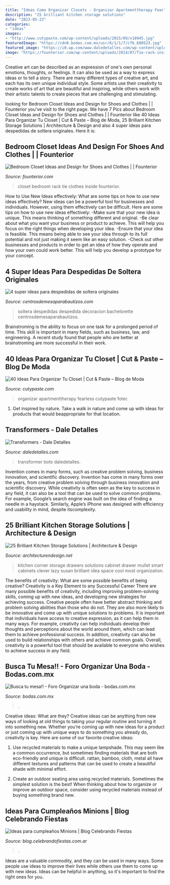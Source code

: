 ```yaml
---
title: "Ideas Como Organizar Closets - Organizar Apartmenttherapy Fearless Cutypaste Foter"
description: "25 brilliant kitchen storage solutions"
date: "2023-05-23"
categories:
- "ideas"
images:
- "http://www.cutypaste.com/wp-content/uploads/2015/09/x18945.jpg"
featuredImage: "https://cdn0.bodas.com.mx/usr/6/1/1/7/cfb_680523.jpg"
featured_image: "https://i0.wp.com/www.daledetalles.com/wp-content/uploads/2016/02/transformers20.jpg"
image: "https://founterior.com/wp-content/uploads/2014/07/Tie-rack-inside-a-man-bedroom-closet.jpg"
---
```



Creative art can be described as an expression of one's own personal emotions, thoughts, or feelings. It can also be used as a way to express ideas or to tell a story. There are many different types of creative art, and each has its own unique individual style. Some artists use their creativity to create works of art that are beautiful and inspiring, while others work with their artistic talents to create pieces that are challenging and stimulating.

	

		
looking for Bedroom Closet Ideas and Design for Shoes and Clothes | | Founterior you've visit to the right page. We have 7 Pics about Bedroom Closet Ideas and Design for Shoes and Clothes | | Founterior like 40 Ideas Para Organizar Tu Closet | Cut &amp; Paste – Blog de Moda, 25 Brilliant Kitchen Storage Solutions | Architecture &amp; Design and also 4 super ideas para despedidas de soltera originales. Here it is:
		
    
## Bedroom Closet Ideas And Design For Shoes And Clothes | | Founterior

<img loading=lazy src="https://founterior.com/wp-content/uploads/2014/07/Tie-rack-inside-a-man-bedroom-closet.jpg" onerror="this.onerror=null;this.src='https://tse2.mm.bing.net/th?id=OIP.VwYP3eui6h6S_2SH6cmpegHaJ4&amp;pid=15.1';" alt="Bedroom Closet Ideas and Design for Shoes and Clothes | | Founterior">

_Source: founterior.com_

>closet bedroom rack tie clothes inside founterior. 

	

How to Use New Ideas effectively: What are some tips on how to use new ideas effectively?
New ideas can be a powerful tool for businesses and individuals. However, using them effectively can be difficult. Here are some tips on how to use new ideas effectively: 
-Make sure that your new idea is unique. This means thinking of something different and original. 
-Be clear about what you want your business or product to achieve. This will help you focus on the right things when developing your idea. 
-Ensure that your idea is feasible. This means being able to see your idea through to its full potential and not just making it seem like an easy solution. 
-Check out other businesses and products in order to get an idea of how they operate and how your own could work better. This will help you develop a prototype for your concept.

    
## 4 Super Ideas Para Despedidas De Soltera Originales

<img loading=lazy src="https://centrosdemesaparabautizos.com/wp-content/uploads/2019/08/imagenes-de-despedidas-de-soltera-originales.jpg" onerror="this.onerror=null;this.src='https://tse4.mm.bing.net/th?id=OIP.noo7iwar_7rwPJAIAkb55wAAAA&amp;pid=15.1';" alt="4 super ideas para despedidas de soltera originales">

_Source: centrosdemesaparabautizos.com_

>soltera despedidas despedida decoracion bachelorette centrosdemesaparabautizos. 

	

Brainstroming is the ability to focus on one task for a prolonged period of time. This skill is important in many fields, such as business, law, and engineering. A recent study found that people who are better at brainstroming are more successful in their work.

    
## 40 Ideas Para Organizar Tu Closet | Cut &amp; Paste – Blog De Moda

<img loading=lazy src="http://www.cutypaste.com/wp-content/uploads/2015/09/x18945.jpg" onerror="this.onerror=null;this.src='https://tse4.mm.bing.net/th?id=OIP.3uPiwdi6NG2z30Icckxa2wHaLf&amp;pid=15.1';" alt="40 Ideas Para Organizar Tu Closet | Cut &amp; Paste – Blog de Moda">

_Source: cutypaste.com_

>organizar apartmenttherapy fearless cutypaste foter. 

	

1. Get inspired by nature. Take a walk in nature and come up with ideas for products that would beappropriate for that location.

    
## Transformers - Dale Detalles

<img loading=lazy src="https://i0.wp.com/www.daledetalles.com/wp-content/uploads/2016/02/transformers20.jpg" onerror="this.onerror=null;this.src='https://tse1.mm.bing.net/th?id=OIP.risQ1RcvvUkMelLDKCrwRQHaJ4&amp;pid=15.1';" alt="Transformers - Dale Detalles">

_Source: daledetalles.com_

>transformer bots daledetalles. 

	

Invention comes in many forms, such as creative problem solving, business innovation, and scientific discovery.
Invention has come in many forms over the years, from creative problem solving through business innovation and scientific discovery. While creativity is often seen as the key to success in any field, it can also be a tool that can be used to solve common problems. For example, Google’s search engine was built on the idea of finding a needle in a haystack. Similarly, Apple’s iPhone was designed with efficiency and usability in mind, despite itscomplexity.

    
## 25 Brilliant Kitchen Storage Solutions | Architecture &amp; Design

<img loading=lazy src="http://cdn.architecturendesign.net/wp-content/uploads/2014/09/25-Mullet-Cabinetry-Kitchen-Corner-Drawers.jpg" onerror="this.onerror=null;this.src='https://tse4.mm.bing.net/th?id=OIP.748ptL36zV8QrA8u0XiEhAHaJ3&amp;pid=15.1';" alt="25 Brilliant Kitchen Storage Solutions | Architecture &amp; Design">

_Source: architecturendesign.net_

>kitchen corner storage drawers solutions cabinet drawer mullet smart cabinets clever lazy susan brilliant idea space cool most organization. 

	

The benefits of creativity: What are some possible benefits of being creative?
Creativity is a Key Element to any Successful Career
There are many possible benefits of creativity, including improving problem-solving skills, coming up with new ideas, and developing new strategies for achieving success. Creative people often have better abstract thinking and problem solving abilities than those who do not. They are also more likely to be innovative and come up with unique solutions to problems. It is important that individuals have access to creative expression, as it can help them in many ways. For example, creativity can help individuals develop their thoughts and perceptions about the world around them, which can lead them to achieve professional success. In addition, creativity can also be used to build relationships with others and achieve common goals. Overall, creativity is a powerful tool that should be available to everyone who wishes to achieve success in any field.

    
## Busca Tu Mesa!! - Foro Organizar Una Boda - Bodas.com.mx

<img loading=lazy src="https://cdn0.bodas.com.mx/usr/6/1/1/7/cfb_680523.jpg" onerror="this.onerror=null;this.src='https://tse1.mm.bing.net/th?id=OIP.VUtOs8zmWIx35sGC8XM7gwAAAA&amp;pid=15.1';" alt="Busca tu mesa!! - Foro Organizar una boda - bodas.com.mx">

_Source: bodas.com.mx_

>. 

	

Creative ideas: What are they?
Creative ideas can be anything from new ways of looking at old things to taking your regular routine and turning it into something new. Whether you’re coming up with new ideas for a product or just coming up with unique ways to do something you already do, creativity is key. Here are some of our favorite creative ideas: 
1. Use recycled materials to make a unique lampshade. This may seem like a common occurrence, but sometimes finding materials that are both eco-friendly and unique is difficult. rattan, bamboo, cloth, metal all have different textures and patterns that can be used to create a beautiful shade with minimal effort. 

2. Create an outdoor seating area using recycled materials. Sometimes the simplest solution is the best! When thinking about how to organize or improve an outdoor space, consider using recycled materials instead of buying something brand new.

    
## Ideas Para Cumpleaños Minions | Blog Celebrando Fiestas

<img loading=lazy src="http://blog.celebrandofiestas.com.ar/wp-content/uploads/2015/08/10003503_658533284196060_1201482891339345566_n.jpg" onerror="this.onerror=null;this.src='https://tse4.mm.bing.net/th?id=OIP.-Y3mrsSfcbJW6JmLw-cX0wHaLH&amp;pid=15.1';" alt="Ideas para cumpleaños Minions | Blog Celebrando Fiestas">

_Source: blog.celebrandofiestas.com.ar_

>. 

	

Ideas are a valuable commodity, and they can be used in many ways. Some people use ideas to improve their lives while others use them to come up with new ideas. Ideas can be helpful in anything, so it's important to find the right ones for you.

